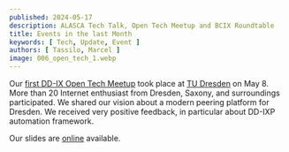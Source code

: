 ```yaml
---
published: 2024-05-17
description: ALASCA Tech Talk, Open Tech Meetup and BCIX Roundtable
title: Events in the last Month
keywords: [ Tech, Update, Event ]
authors: [ Tassilo, Marcel ]
image: 006_open_tech_1.webp
---
```


Our [first DD-IX Open Tech Meetup](https://dd-ix.net/en/event/open-tech-meeting-2024-05) took place at [TU Dresden](https://tu-dresden.de/) on May 8. More than 20 Internet enthusiast from Dresden, Saxony, and surroundings participated. We shared our vision about a modern peering platform for Dresden. We received very positive feedback, in particular about DD-IXP automation framework.

Our slides are [online](https://talks.dd-ix.net/otm2024_04/otm2024_04.pdf) available.
